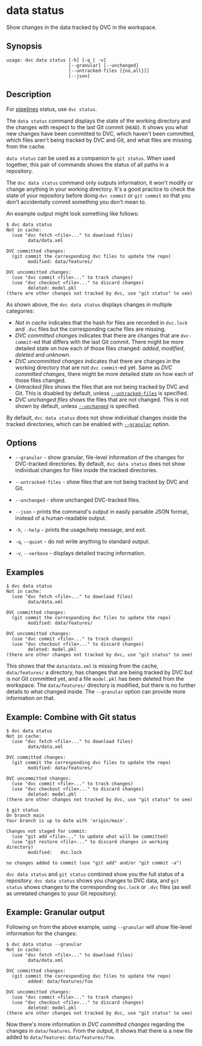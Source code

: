 # data status

Show changes in the data tracked by DVC in the workspace.

## Synopsis

```usage
usage: dvc data status [-h] [-q | -v]
                       [--granular] [--unchanged]
                       [--untracked-files [{no,all}]]
                       [--json]
```

## Description

<admon type="info">

For [pipelines](/doc/user-guide/pipelines) status, use `dvc status`.

</admon>

The `data status` command displays the state of the working directory and the
changes with respect to the last Git commit (`HEAD`). It shows you what new
changes have been committed to DVC, which haven't been committed, which files
aren't being tracked by DVC and Git, and what files are missing from the
<abbr>cache</abbr>.

`data status` can be used as a companion to `git status`. When used together,
this pair of commands shows the status of all paths in a repository.

The `dvc data status` command only outputs information, it won't modify or
change anything in your working directory. It's a good practice to check the
state of your repository before doing `dvc commit` or `git commit` so that you
don't accidentally commit something you don't mean to.

An example output might look something like follows:

```dvc
$ dvc data status
Not in cache:
  (use "dvc fetch <file>..." to download files)
        data/data.xml

DVC committed changes:
  (git commit the corresponding dvc files to update the repo)
        modified: data/features/

DVC uncommitted changes:
  (use "dvc commit <file>..." to track changes)
  (use "dvc checkout <file>..." to discard changes)
        deleted: model.pkl
(there are other changes not tracked by dvc, use "git status" to see)
```

As shown above, the `dvc data status` displays changes in multiple categories:

- _Not in cache_ indicates that the hash for files are recorded in `dvc.lock`
  and `.dvc` files but the corresponding cache files are missing.
- _DVC committed changes_ indicates that there are changes that are
  `dvc-commit`-ed that differs with the last Git commit. There might be more
  detailed state on how each of those files changed: _added_, _modified_,
  _deleted_ and _unknown_.
- _DVC uncommitted changes_ indicates that there are changes in the working
  directory that are not `dvc commit`-ed yet. Same as _DVC committed changes_,
  there might be more detailed state on how each of those files changed.
- _Untracked files_ shows the files that are not being tracked by DVC and Git.
  This is disabled by default, unless [`--untracked-files`](#--untracked-files)
  is specified.
- _DVC unchanged files_ shows the files that are not changed. This is not shown
  by default, unless [`--unchanged`](#--unchanged) is specified.

By default, `dvc data status` does not show individual changes inside the
tracked directories, which can be enabled with [`--granular`](#--granular)
option.

## Options

- `--granular` - show granular, file-level information of the changes for
  DVC-tracked directories. By default, `dvc data status` does not show
  individual changes for files inside the tracked directories.

- `--untracked-files` - show files that are not being tracked by DVC and Git.

- `--unchanged` - show unchanged DVC-tracked files.

- `--json` - prints the command's output in easily parsable JSON format, instead
  of a human-readable output.

- `-h`, `--help` - prints the usage/help message, and exit.

- `-q`, `--quiet` - do not write anything to standard output.

- `-v`, `--verbose` - displays detailed tracing information.

## Examples

```dvc
$ dvc data status
Not in cache:
  (use "dvc fetch <file>..." to download files)
        data/data.xml

DVC committed changes:
  (git commit the corresponding dvc files to update the repo)
        modified: data/features/

DVC uncommitted changes:
  (use "dvc commit <file>..." to track changes)
  (use "dvc checkout <file>..." to discard changes)
        deleted: model.pkl
(there are other changes not tracked by dvc, use "git status" to see)
```

This shows that the `data/data.xml` is missing from the cache, `data/features/`
a directory, has changes that are being tracked by DVC but is not Git committed
yet, and a file `model.pkl` has been deleted from the workspace. The
`data/features/` directory is modified, but there is no further details to what
changed inside. The `--granular` option can provide more information on that.

## Example: Combine with Git status

```dvc
$ dvc data status
Not in cache:
  (use "dvc fetch <file>..." to download files)
        data/data.xml

DVC committed changes:
  (git commit the corresponding dvc files to update the repo)
        modified: data/features/

DVC uncommitted changes:
  (use "dvc commit <file>..." to track changes)
  (use "dvc checkout <file>..." to discard changes)
        deleted: model.pkl
(there are other changes not tracked by dvc, use "git status" to see)

$ git status
On branch main
Your branch is up to date with 'origin/main'.

Changes not staged for commit:
  (use "git add <file>..." to update what will be committed)
  (use "git restore <file>..." to discard changes in working directory)
        modified:   dvc.lock

no changes added to commit (use "git add" and/or "git commit -a")
```

`dvc data status` and `git status` combined show you the full status of a
repository. `dvc data status` shows you changes to DVC data, and `git status`
shows changes to the corresponding `dvc.lock` or `.dvc` files (as well as
unrelated changes to your Git repository).

## Example: Granular output

Following on from the above example, using `--granular` will show file-level
information for the changes:

```dvc
$ dvc data status --granular
Not in cache:
  (use "dvc fetch <file>..." to download files)
        data/data.xml

DVC committed changes:
  (git commit the corresponding dvc files to update the repo)
        added: data/features/foo

DVC uncommitted changes:
  (use "dvc commit <file>..." to track changes)
  (use "dvc checkout <file>..." to discard changes)
        deleted: model.pkl
(there are other changes not tracked by dvc, use "git status" to see)
```

Now there's more information in _DVC committed changes_ regarding the changes in
`data/features`. From the output, it shows that there is a new file added to
`data/features`: `data/features/foo`.
